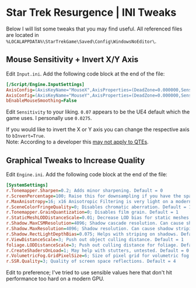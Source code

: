 # Star Trek Resurgence | INI Tweaks

Below I will list some tweaks that you may find useful.
All referenced files are located in `%LOCALAPPDATA%\StarTrekGame\Saved\Config\WindowsNoEditor\`.

## Mouse Sensitivity + Invert X/Y Axis
Edit `Input.ini`.
Add the following code block at the end of the file:
```ini
[/Script/Engine.InputSettings]
AxisConfig=(AxisKeyName="MouseX",AxisProperties=(DeadZone=0.000000,Sensitivity=0.07,Exponent=1.000000,bInvert=False))
AxisConfig=(AxisKeyName="MouseY",AxisProperties=(DeadZone=0.000000,Sensitivity=0.07,Exponent=1.000000,bInvert=False))
bEnableMouseSmoothing=False
```
Edit `Sensitivity` to your liking. `0.07` appears to be the UE4 default which the game uses. I personally use `0.0275`.

If you would like to invert the X or Y axis you can change the respective axis to `bInvert=True`.<br />Note: According to a developer this [may not apply to QTEs](https://forum.startrek-resurgence.com/t/how-do-i-invert-the-y-look-axis/346/20).

## Graphical Tweaks to Increase Quality
Edit `Engine.ini`.
Add the following code block at the end of the file:
```ini
[SystemSettings]
r.Tonemapper.Sharpen=0.2; Adds minor sharpening. Default = 0
r.ScreenPercentage=100; Raise this for downsampling if you have the spare GPU horsepower. Default = 100
r.MaxAnisotropy=16; x16 Anisotropic Filtering is very light on a modern GPU. Default = 8
r.SceneColorFringeQuality=0; Disables chromatic aberration. Default = 1
r.Tonemapper.GrainQuantization=0; Disables film grain. Default = 1
r.StaticMeshLODDistanceScale=0.01; Decrease LOD bias for static meshes to reduce pop-in. Default = 1
r.Shadow.MaxCSMResolution=4096; Shadow cascade resolution. Can cause shadow striping beyond 2048. Default = 2048
r.Shadow.MaxResolution=4096; Shadow resolution. Can cause shadow striping beyond 2048. Default = 2048
r.Shadow.RectLightDepthBias=0.075; Helps with striping on shadows. Default = 0.025
r.ViewDistanceScale=3; Push out object culling distance. Default = 1
foliage.LODDistanceScale=3; Push out culling distance for foliage. Default = 1
r.CreateShadersOnLoad=1; May help with stutters, untested. Default = 0
r.VolumetricFog.GridPixelSize=6; Size of pixel grid for volumetric fog. Very demanding at lower values. Default = 4
r.SSR.Quality=3; Quality of screen space reflections. Default = 4
```
Edit to preference; I've tried to use sensible values here that don't hit performance too hard on a modern GPU.

